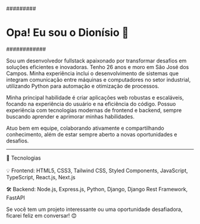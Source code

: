 #########<h1>Opa! Eu sou o Dionísio 👋</h1>############


Sou um desenvolvedor fullstack apaixonado por transformar desafios em soluções eficientes e inovadoras. Tenho 26 anos e moro em São José dos Campos. Minha experiência inclui o desenvolvimento de sistemas que integram comunicação entre máquinas e computadores no setor industrial, utilizando Python para automação e otimização de processos.

Minha principal habilidade é criar aplicações web robustas e escaláveis, focando na experiência do usuário e na eficiência do código. Possuo experiência com tecnologias modernas de frontend e backend, sempre buscando aprender e aprimorar minhas habilidades.

Atuo bem em equipe, colaborando ativamente e compartilhando conhecimento, além de estar sempre aberto a novas oportunidades e desafios.
 <hr>
🚀 Tecnologias<br>
<br>
💡 Frontend: HTML5, CSS3, Tailwind CSS, Styled Components, JavaScript, TypeScript, React.js, Next.js

🛠 Backend: Node.js, Express.js, Python, Django, Django Rest Framework, FastAPI

Se você tem um projeto interessante ou uma oportunidade desafiadora, ficarei feliz em conversar! 😊
